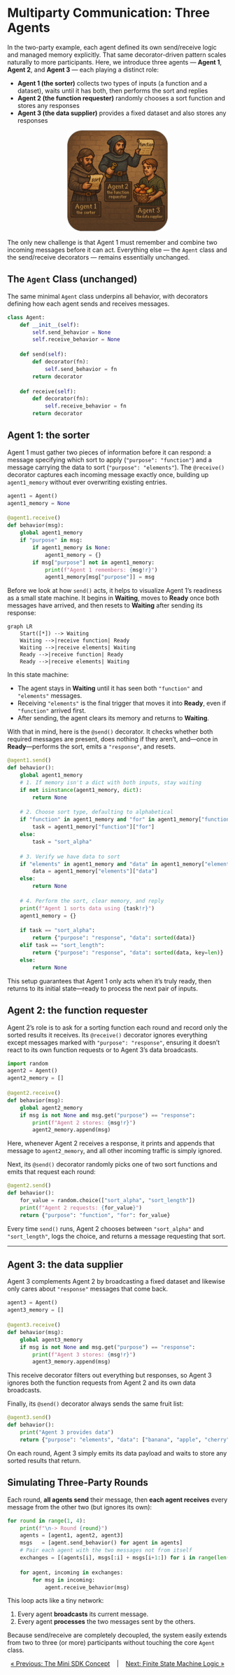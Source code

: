 # Multiparty Communication: Three Agents

In the two-party example, each agent defined its own send/receive logic and managed memory explicitly. That same decorator-driven pattern scales naturally to more participants. Here, we introduce three agents — **Agent 1**, **Agent 2**, and **Agent 3** — each playing a distinct role:

* **Agent 1 (the sorter)** collects two types of inputs (a function and a dataset), waits until it has both, then performs the sort and replies
* **Agent 2 (the function requester)** randomly chooses a sort function and stores any responses
* **Agent 3 (the data supplier)** provides a fixed dataset and also stores any responses

<p align="center">
<img width="230px" src="../../assets/img/mini_sdk_3agents_rounded.png" />
</p>

The only new challenge is that Agent 1 must remember and combine two incoming messages before it can act. Everything else — the `Agent` class and the send/receive decorators — remains essentially unchanged.

## The `Agent` Class (unchanged)

The same minimal `Agent` class underpins all behavior, with decorators defining how each agent sends and receives messages.

```python
class Agent:
    def __init__(self):
        self.send_behavior = None
        self.receive_behavior = None

    def send(self):
        def decorator(fn):
            self.send_behavior = fn
        return decorator

    def receive(self):
        def decorator(fn):
            self.receive_behavior = fn
        return decorator
```

## Agent 1: the sorter

Agent 1 must gather two pieces of information before it can respond: a message specifying which sort to apply (`"purpose": "function"`) and a message carrying the data to sort (`"purpose": "elements"`). The `@receive()` decorator captures each incoming message exactly once, building up `agent1_memory` without ever overwriting existing entries.

```python
agent1 = Agent()
agent1_memory = None

@agent1.receive()
def behavior(msg):
    global agent1_memory
    if "purpose" in msg:
        if agent1_memory is None:
            agent1_memory = {}
        if msg["purpose"] not in agent1_memory:
            print(f"Agent 1 remembers: {msg!r}")
            agent1_memory[msg["purpose"]] = msg
```

Before we look at how `send()` acts, it helps to visualize Agent 1’s readiness as a small state machine. It begins in **Waiting**, moves to **Ready** once both messages have arrived, and then resets to **Waiting** after sending its response:

```mermaid
graph LR
    Start([*]) --> Waiting
    Waiting -->|receive function| Ready
    Waiting -->|receive elements| Waiting
    Ready -->|receive function| Ready
    Ready -->|receive elements| Waiting
```

In this state machine:

* The agent stays in **Waiting** until it has seen both `"function"` and `"elements"` messages.
* Receiving `"elements"` is the final trigger that moves it into **Ready**, even if `"function"` arrived first.
* After sending, the agent clears its memory and returns to **Waiting**.

With that in mind, here is the `@send()` decorator. It checks whether both required messages are present, does nothing if they aren’t, and—once in **Ready**—performs the sort, emits a `"response"`, and resets.

```python
@agent1.send()
def behavior():
    global agent1_memory
    # 1. If memory isn't a dict with both inputs, stay waiting
    if not isinstance(agent1_memory, dict):
        return None

    # 2. Choose sort type, defaulting to alphabetical
    if "function" in agent1_memory and "for" in agent1_memory["function"]:
        task = agent1_memory["function"]["for"]
    else:
        task = "sort_alpha"

    # 3. Verify we have data to sort
    if "elements" in agent1_memory and "data" in agent1_memory["elements"]:
        data = agent1_memory["elements"]["data"]
    else:
        return None

    # 4. Perform the sort, clear memory, and reply
    print(f"Agent 1 sorts data using {task!r}")
    agent1_memory = {}

    if task == "sort_alpha":
        return {"purpose": "response", "data": sorted(data)}
    elif task == "sort_length":
        return {"purpose": "response", "data": sorted(data, key=len)}
    else:
        return None
```

This setup guarantees that Agent 1 only acts when it’s truly ready, then returns to its initial state—ready to process the next pair of inputs.


## Agent 2: the function requester

Agent 2’s role is to ask for a sorting function each round and record only the sorted results it receives. Its `@receive()` decorator ignores everything except messages marked with `"purpose": "response"`, ensuring it doesn’t react to its own function requests or to Agent 3’s data broadcasts.

```python
import random
agent2 = Agent()
agent2_memory = []

@agent2.receive()
def behavior(msg):
    global agent2_memory
    if msg is not None and msg.get("purpose") == "response":
        print(f"Agent 2 stores: {msg!r}")
        agent2_memory.append(msg)
```

Here, whenever Agent 2 receives a response, it prints and appends that message to `agent2_memory`, and all other incoming traffic is simply ignored.

Next, its `@send()` decorator randomly picks one of two sort functions and emits that request each round:

```python
@agent2.send()
def behavior():
    for_value = random.choice(["sort_alpha", "sort_length"])
    print(f"Agent 2 requests: {for_value}")
    return {"purpose": "function", "for": for_value}
```

Every time `send()` runs, Agent 2 chooses between `"sort_alpha"` and `"sort_length"`, logs the choice, and returns a message requesting that sort.

---

## Agent 3: the data supplier

Agent 3 complements Agent 2 by broadcasting a fixed dataset and likewise only cares about `"response"` messages that come back.

```python
agent3 = Agent()
agent3_memory = []

@agent3.receive()
def behavior(msg):
    global agent3_memory
    if msg is not None and msg.get("purpose") == "response":
        print(f"Agent 3 stores: {msg!r}")
        agent3_memory.append(msg)
```

This receive decorator filters out everything but responses, so Agent 3 ignores both the function requests from Agent 2 and its own data broadcasts.

Finally, its `@send()` decorator always sends the same fruit list:

```python
@agent3.send()
def behavior():
    print("Agent 3 provides data")
    return {"purpose": "elements", "data": ["banana", "apple", "cherry"]}
```

On each round, Agent 3 simply emits its data payload and waits to store any sorted results that return.


## Simulating Three-Party Rounds

Each round, **all agents send** their message, then **each agent receives** every message from the other two (but ignores its own):

```python
for round in range(1, 4):
    print(f"\n-> Round {round}")
    agents = [agent1, agent2, agent3]
    msgs   = [agent.send_behavior() for agent in agents]
    # Pair each agent with the two messages not from itself
    exchanges = [(agents[i], msgs[:i] + msgs[i+1:]) for i in range(len(agents))]

    for agent, incoming in exchanges:
        for msg in incoming:
            agent.receive_behavior(msg)
```

This loop acts like a tiny network:

1. Every agent **broadcasts** its current message.
2. Every agent **processes** the two messages sent by the others.

Because send/receive are completely decoupled, the system easily extends from two to three (or more) participants without touching the core `Agent` class.

<p align="center">
  <a href="../mini_sdk.md">&laquo; Previous: The Mini SDK Concept</a> &nbsp;&nbsp;&nbsp;|&nbsp;&nbsp;&nbsp; <a href="mini_fsm_agents.md">Next: Finite State Machine Logic &raquo;</a>
</p>

